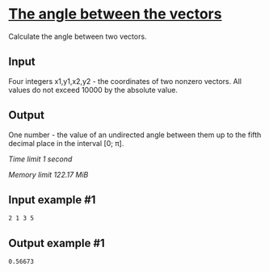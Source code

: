 # [The angle between the vectors](https://www.e-olymp.com/en/problems/2130)

Calculate the angle between two vectors.

## Input

Four integers x1,y1,x2,y2 - the coordinates of two nonzero vectors. All values do not exceed 10000 by the absolute value.

## Output

One number - the value of an undirected angle between them up to the fifth decimal place in the interval [0; π].

_Time limit 1 second_

_Memory limit 122.17 MiB_

## Input example #1
```
2 1 3 5
```

## Output example #1
```
0.56673
```
